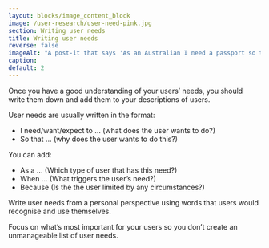 ```yaml
---
layout: blocks/image_content_block
image: /user-research/user-need-pink.jpg
section: Writing user needs
title: Writing user needs
reverse: false
imageAlt: "A post-it that says 'As an Australian I need a passport so that I can go overseas and prove who I am'."
caption: 
default: 2
---
```

Once you have a good understanding of your users’ needs, you should write them down and add them to your descriptions of users.

User needs are usually written in the format:

- I need/want/expect to ... (what does the user wants to do?)
- So that ... (why does the user wants to do this?)


You can add:
- As a ... (Which type of user that has this need?)
- When ... (What triggers the user’s need?)
- Because (Is the the user limited by any circumstances?)


Write user needs from a personal perspective using words that users would recognise and use themselves.


Focus on what’s most important for your users so you don’t create an unmanageable list of user needs.
